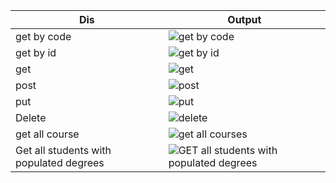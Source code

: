 |Dis|Output|
|-------|----------|
|get by code|![get by code ](https://github.com/user-attachments/assets/fc5f343d-0b29-484c-a04b-1a70a274f214)|
|get by id|![get by id](https://github.com/user-attachments/assets/b492e98e-5751-40a4-80a4-33dae7d166d5)|
|get|![get](https://github.com/user-attachments/assets/bf51a9ba-afd5-4cc1-a9e1-98468ef947c2)|
|post|![post](https://github.com/user-attachments/assets/1e64fe76-f6d6-4426-b785-ab225070a9f6)|
|put|![put](https://github.com/user-attachments/assets/b833f4a8-325a-4eef-9a92-fca7c193e608)|
|Delete|![delete](https://github.com/user-attachments/assets/59e257a2-ea47-49c2-a195-858986dfb86f)|
|get all course|![get all courses](https://github.com/user-attachments/assets/c5c1f2a5-a67d-4c74-ad78-c3871ca3e1ba)|
|Get all students with populated degrees|![GET all students with populated degrees](https://github.com/user-attachments/assets/f500a2d1-d130-42f3-801b-0c3df53dc56d)|

